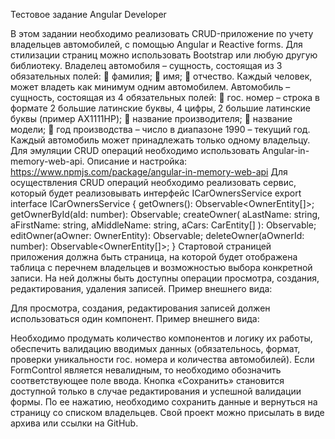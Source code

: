 Тестовое задание
Angular Developer

В этом задании необходимо реализовать CRUD-приложение по учету владельцев автомобилей, с
помощью Angular и Reactive forms. Для стилизации страниц можно использовать Bootstrap или
любую другую библиотеку.
Владелец автомобиля – сущность, состоящая из 3 обязательных полей:
 фамилия;
 имя;
 отчество.
Каждый человек, может владеть как минимум одним автомобилем.
Автомобиль – сущность, состоящая из 4 обязательных полей:
 гос. номер – строка в формате 2 большие латинские буквы, 4 цифры, 2 большие латинские
буквы (пример AX1111HP);
 название производителя;
 название модели;
 год производства – число в диапазоне 1990 – текущий год.
Каждый автомобиль может принадлежать только одному владельцу.
Для эмуляции CRUD операций необходимо использовать Angular-in-memory-web-api. Описание и
настройка: https://www.npmjs.com/package/angular-in-memory-web-api
Для осуществления CRUD операций необходимо реализовать сервис, который будет
реализовывать интерфейс ICarOwnersService
export interface ICarOwnersService {
getOwners(): Observable<OwnerEntity[]>;
getOwnerById(aId: number): Observable<OwnerEntity>;
createOwner(
aLastName: string,
aFirstName: string,
aMiddleName: string,
aCars: CarEntity[]
): Observable<OwnerEntity>;
editOwner(aOwner: OwnerEntity): Observable<OwnerEntity>;
deleteOwner(aOwnerId: number): Observable<OwnerEntity[]>;
}
Стартовой страницей приложения должна быть страница, на которой будет отображена таблица с
перечнем владельцев и возможностью выбора конкретной записи. На ней должны быть доступны
операции просмотра, создания, редактирования, удаления записей. Пример внешнего вида:

Для просмотра, создания, редактирования записей должен использоваться один компонент.
Пример внешнего вида:

Необходимо продумать количество компонентов и логику их работы, обеспечить валидацию
вводимых данных (обязательнось, формат, проверки уникальности гос. номера и количества
автомобилей). Если FormControl является невалидным, то необходимо обозначить
соответствующее поле ввода. Кнопка «Сохранить» становится доступной только в случае
редактирования и успешной валидации формы. По ее нажатию, необходимо сохранить данные и
вернуться на страницу со списком владельцев.
Свой проект можно присылать в виде архива или ссылки на GitHub.
